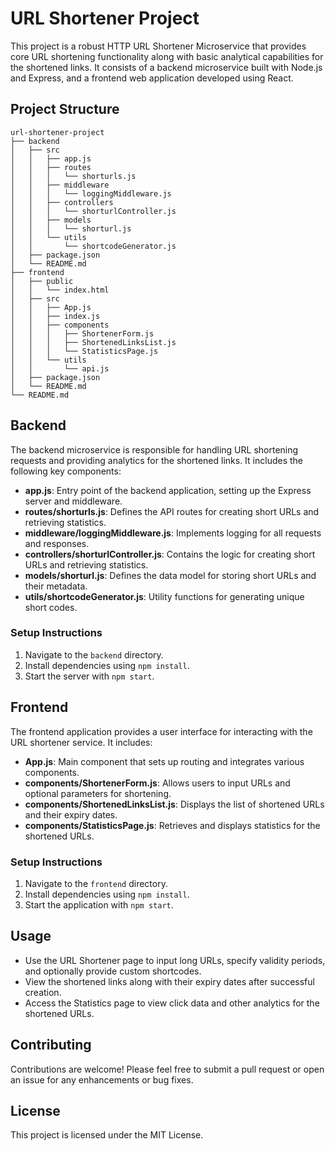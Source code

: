 # URL Shortener Project

This project is a robust HTTP URL Shortener Microservice that provides core URL shortening functionality along with basic analytical capabilities for the shortened links. It consists of a backend microservice built with Node.js and Express, and a frontend web application developed using React.

## Project Structure

```
url-shortener-project
├── backend
│   ├── src
│   │   ├── app.js
│   │   ├── routes
│   │   │   └── shorturls.js
│   │   ├── middleware
│   │   │   └── loggingMiddleware.js
│   │   ├── controllers
│   │   │   └── shorturlController.js
│   │   ├── models
│   │   │   └── shorturl.js
│   │   └── utils
│   │       └── shortcodeGenerator.js
│   ├── package.json
│   └── README.md
├── frontend
│   ├── public
│   │   └── index.html
│   ├── src
│   │   ├── App.js
│   │   ├── index.js
│   │   ├── components
│   │   │   ├── ShortenerForm.js
│   │   │   ├── ShortenedLinksList.js
│   │   │   └── StatisticsPage.js
│   │   └── utils
│   │       └── api.js
│   ├── package.json
│   └── README.md
└── README.md
```

## Backend

The backend microservice is responsible for handling URL shortening requests and providing analytics for the shortened links. It includes the following key components:

- **app.js**: Entry point of the backend application, setting up the Express server and middleware.
- **routes/shorturls.js**: Defines the API routes for creating short URLs and retrieving statistics.
- **middleware/loggingMiddleware.js**: Implements logging for all requests and responses.
- **controllers/shorturlController.js**: Contains the logic for creating short URLs and retrieving statistics.
- **models/shorturl.js**: Defines the data model for storing short URLs and their metadata.
- **utils/shortcodeGenerator.js**: Utility functions for generating unique short codes.

### Setup Instructions

1. Navigate to the `backend` directory.
2. Install dependencies using `npm install`.
3. Start the server with `npm start`.

## Frontend

The frontend application provides a user interface for interacting with the URL shortener service. It includes:

- **App.js**: Main component that sets up routing and integrates various components.
- **components/ShortenerForm.js**: Allows users to input URLs and optional parameters for shortening.
- **components/ShortenedLinksList.js**: Displays the list of shortened URLs and their expiry dates.
- **components/StatisticsPage.js**: Retrieves and displays statistics for the shortened URLs.

### Setup Instructions

1. Navigate to the `frontend` directory.
2. Install dependencies using `npm install`.
3. Start the application with `npm start`.

## Usage

- Use the URL Shortener page to input long URLs, specify validity periods, and optionally provide custom shortcodes.
- View the shortened links along with their expiry dates after successful creation.
- Access the Statistics page to view click data and other analytics for the shortened URLs.

## Contributing

Contributions are welcome! Please feel free to submit a pull request or open an issue for any enhancements or bug fixes.

## License

This project is licensed under the MIT License.
